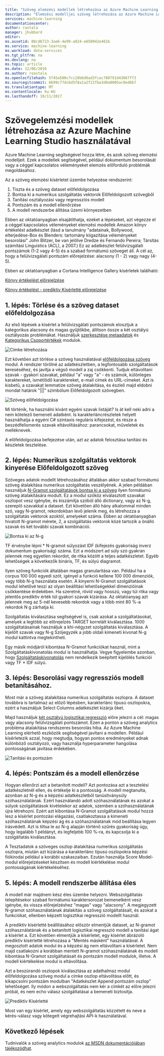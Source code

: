 ```yaml
---
title: "Szöveg elemzési modellek létrehozása az Azure Machine Learning Studióban |} Microsoft Docs"
description: "Elemzési modelljei szöveg létrehozása az Azure Machine Learning Studio a szöveg előfeldolgozása, N-g vagy a szolgáltatáskivonatolás modulok használata"
services: machine-learning
documentationcenter: 
author: rastala
manager: jhubbard
editor: 
ms.assetid: 08cd6723-3ae6-4e99-a924-e650942e461b
ms.service: machine-learning
ms.workload: data-services
ms.tgt_pltfrm: na
ms.devlang: na
ms.topic: article
ms.date: 12/06/2016
ms.author: roastala
ms.openlocfilehash: 5f45a500c7cc28b6d6ad3fcac780791d43067ff3
ms.sourcegitcommit: 6699c77dcbd5f8a1a2f21fba3d0a0005ac9ed6b7
ms.translationtype: MT
ms.contentlocale: hu-HU
ms.lasthandoff: 10/11/2017
---
```

# <a name="create-text-analytics-models-in-azure-machine-learning-studio"></a>Szövegelemzési modellek létrehozása az Azure Machine Learning Studio használatával
Azure Machine Learning segítségével hozza létre, és azok szöveg elemzési modelljeit. Ezek a modellek segítségével, például dokumentum besorolását vagy a céggel kapcsolatos véleményeket elemzés előforduló problémák megoldásához.

Az a szöveg elemzési kísérletet üzembe helyezése rendszerint:

1. Tiszta és a szöveg dataset előfeldolgozása
2. Bontsa ki a numerikus szolgáltatás vektorok Előfeldolgozott szövegből
3. Tanítási osztályozási vagy regressziós modell
4. Pontszám és a modell ellenőrzése
5. A modell rendszerbe állítása üzemi környezetben

Ebben az oktatóanyagban elsajátíthatja, ezeket a lépéseket, azt végezze el a céggel kapcsolatos véleményeket elemzési modellek Amazon könyv értékelést adatkészlet (lásd a tanulmány "adatainak, Bollywood, elterjedése-Box és Blenders: tartomány kiigazítása véleményeket besorolási" John Blitzer, be van jelölve Dredze és Fernando Pereira; Társítás számítási Linguistics (ACL), a 2007.) Ez az adatkészlet felülvizsgálati pontszámok (1-2 vagy 4-5) és a szabad formátumú szöveget áll. A cél az, hogy a felülvizsgálati pontszám előrejelzése: alacsony (1 - 2) vagy nagy (4-5).

Ebben az oktatóanyagban a Cortana Intelligence Gallery kísérletek található:

[Könyv értékelést előrejelzése](https://gallery.cortanaintelligence.com/Experiment/Predict-Book-Reviews-1)

[Könyv értékelést - prediktív Kísérletté előrejelzése](https://gallery.cortanaintelligence.com/Experiment/Predict-Book-Reviews-Predictive-Experiment-1)

## <a name="step-1-clean-and-preprocess-text-dataset"></a>1. lépés: Törlése és a szöveg dataset előfeldolgozása
Az első lépések a kísérlet a felülvizsgálati pontszámok elosztjuk a kategorikus alacsony és magas gyűjtőkbe, állítson össze a két osztályú osztályozás problémákat. Használjuk [szerkesztése metaadatok](https://msdn.microsoft.com/library/azure/dn905986.aspx) és [Kategorikus Csoportértékek](https://msdn.microsoft.com/library/azure/dn906014.aspx) modulok.

![Címke létrehozása](./media/text-analytics-module-tutorial/create-label.png)

Ezt követően azt törlése a szöveg használatával [előfeldolgozása szöveg](https://msdn.microsoft.com/library/azure/mt762915.aspx) modul. A rendszer törölné az adatkészletben, a legfontosabb szolgáltatások kereséséhez, és javítja a végső modell a zaj csökkenti. Tudjuk eltávolítani szavak - gyakori szavakat, például "a" vagy "a" - és számok, különleges karaktereket, ismétlődő karaktereket, e-mail címek és URL-címeket. Azt is kisbetű, a szavakat lemmatize szöveg átalakítása, és észleli majd eldobni mondat határok "|||" szimbólum Előfeldolgozott szövegben.

![Szöveg előfeldolgozása](./media/text-analytics-module-tutorial/preprocess-text.png)

Mi történik, ha használni kívánt egyéni szavak listáját? Is át kell neki adni a nem kötelező bemeneti adatként. Is karakterláncrészletek helyett használhatja a egyéni C# szintaxis reguláris kifejezést, és része a beszédfelismerés szavak eltávolításához: parancsokat, műveletek és melléknevek.

A előfeldolgozása befejezése után, azt az adatok felosztása tanítási és készletek tesztelése.

## <a name="step-2-extract-numeric-feature-vectors-from-pre-processed-text"></a>2. lépés: Numerikus szolgáltatás vektorok kinyerése Előfeldolgozott szöveg
Szöveges adatok modellt létrehozásához általában akkor szabad formátumú szöveg átalakítása numerikus szolgáltatás veszélyének. A jelen példában használjuk [N-Gramot szolgáltatások bontsa ki a szöveg](https://msdn.microsoft.com/library/azure/mt762916.aspx) ilyen formátumú szöveg átalakítására modult. Ez a modul szóköz elválasztott szavakat oszlopot vesz igénybe, és kiszámítja szóból álló dictionary, vagy az N-g, szereplő szavakkal a dataset. Ezt követően álló hány alkalommal minden szó, vagy N-gramot, rekordokban levő jelenik meg, és létrehozza a szolgáltatás vektorok azoktól, amelyeket száma. Ebben az oktatóanyagban hivatott N-gramot mérete, 2, a szolgáltatás vektorok közé tartozik a önálló szavak és két további szavak kombinációi.

![Bontsa ki az N-g](./media/text-analytics-module-tutorial/extract-ngrams.png)

TF érvénybe lépni * N-gramot súlyozást IDF (kifejezés gyakoriság inverz dokumentum gyakoriság) száma. Ezt a módszert ad súly szó gyakran jelennek meg egyetlen rekordot, de ritka között a teljes adatkészletet. Egyéb lehetőségek a következők bináris, TF, és súlyú diagramot.

Ilyen szöveg funkciók általában magas granularitása van. Például ha a corpus 100 000 egyedi szót, igényel a funkció kellene 100 000 dimenziók, vagy több N-g használata esetén. A kinyerni N-Gramot szolgáltatások modul lehetővé teszi az olyan beállítási lehetőségekkel dimenzióinak csökkentése érdekében. Ha szeretné, rövid vagy hosszú, vagy túl ritka vagy jelentős prediktív érték túl gyakori szavak kizárása. Az oktatóanyag azt jelennek meg az 5-nél kevesebb rekordok vagy a több mint 80 %-a rekordok N g zárhatja ki.

Szolgáltatás kiválasztása segítségével is, csak azokat a szolgáltatásokat, amelyek a legtöbb az előrejelzés TARGET korrelált kiválasztása. 1000 szolgáltatásainak használjuk a khi-négyzet szolgáltatás kiválasztása. A kijelölt szavak vagy N-g Szójegyzék a jobb oldali kimeneti kivonat N-g modul kattintva megtekintheti.

Egy másik módjáról kibontása N-Gramot funkciókat használ, mint a Szolgáltatáskivonatolás modul is használhatja. Vegye figyelembe azonban, hogy [Szolgáltatáskivonatolás](https://msdn.microsoft.com/library/azure/dn906018.aspx) nem rendelkezik beépített kijelölés funkciói vagy TF * IDF súlyú.

## <a name="step-3-train-classification-or-regression-model"></a>3. lépés: Besorolási vagy regressziós modell betanításához.
Most már a szöveg átalakítása numerikus szolgáltatás oszlopra. A dataset továbbra is tartalmaz az előző lépésben, karakterlánc típusú oszlopokra, ezért a használjuk Select Columns adatkészlet kizárja őket.

Majd használjuk [két osztályú logisztikai regresszió](https://msdn.microsoft.com/library/azure/dn905994.aspx) előre jelezni a cél: magas vagy alacsony felülvizsgálati pontszámot. Ezen a ponton a szöveg analytics probléma átalakítása rendszeres besorolás hiba. Az Azure Machine Learning elérhető eszközök segítségével javítani a modellen. Például kísérletezik azzal, hogy megtudja, hogyan pontos eredményeket adnak különböző osztályozó, vagy használja hyperparameter hangolása pontosságának javítása érdekében.

![Tanítási és pontszám](./media/text-analytics-module-tutorial/scoring-text.png)

## <a name="step-4-score-and-validate-the-model"></a>4. lépés: Pontszám és a modell ellenőrzése
Hogyan ellenőrzi azt a betanított modell? Azt pontozása azt a tesztelési adatkészletnél ellen, és értékelje ki a pontosság. A modell megtanulta, azonban az N-g és a képzési adatkészletből tanúsítványsúly szóhasználatának. Ezért használandó adott szóhasználatának és azokat a súlyok szolgáltatások kivételekor az adatok, szemben a szóhasználatának újra létrehozni. Ezért azt kibontása N-Gramot szolgáltatások modul hozzá lesz a kísérlet pontozási elágazási, csatlakoztassa a kimeneti szóhasználatának képzési ág és a szóhasználatának mód beállítása legyen írásvédett. Azt is tiltsa le az N-g alapján történő szűrés gyakoriság úgy, hogy legalább 1 példányt, és legfeljebb 100 %-ra, és kapcsolja ki a szolgáltatás kiválasztása.

A Tesztadatok a szöveges oszlop átalakítása numerikus szolgáltatás oszlopra, miután azt kizárása a karakterlánc típusú oszlopokra képzési fiókirodai például a korábbi szakaszaiban. Ezután használja Score Model-modul előrejelzéseket készítsen és modell kiértékelése modul pontosságának kiértékeléséhez.

## <a name="step-5-deploy-the-model-to-production"></a>5. lépés: A modell rendszerbe állítása éles
A modell már majdnem kész éles üzembe helyezni. Webszolgáltatás telepítésekor szabad formátumú karaktersorozat bemenetként vesz igénybe, és vissza előrejelzéshez "magas" vagy "alacsony". A megjegyzett N-gramot szóhasználatának átalakítás a szöveg szolgáltatásait, és azokat a funkciókat, ellenben képzett logisztikai regresszió modellt használ. 

A prediktív kísérletté beállításához először elmentjük dataset, az N-gramot szóhasználatának és a betanított logisztikai regresszió modell a tanítási ágat a kísérlet a. Ezt követően elmentjük a kísérletet, egy kísérlet ábrázoló prediktív kísérletté létrehozása a "Mentés másként" használatával. A megosztott adatok modul és a képzési ág nem eltávolítani a kísérletet. Nem majd csatlakozni a korábban mentett N-gramot szóhasználatának és modell kibontása N-Gramot szolgáltatásait és pontszám modell modulok, illetve. A modell kiértékelése modul is eltávolítása.

Azt a beszúrandó oszlopok kiválasztása az adathalmaz modul előfeldolgozása szöveg modul a címke oszlop eltávolítása előtt, és kikapcsolni pontszám modulban "Adatkészlet Append pontszám oszlop" lehetőséget. Ily módon a webszolgáltatás nem kér a címkét az előre jelezni próbál, és nem echo válasz szolgáltatásai a bemeneti biztosítja.

![Prediktív Kísérletté](./media/text-analytics-module-tutorial/predictive-text.png)

Most van egy kísérlet, amely egy webszolgáltatás közzétett és neve a kérés-válasz vagy kötegelt végrehajtási API-k használatával.

## <a name="next-steps"></a>Következő lépések
Tudnivalók a szöveg analytics modulok [az MSDN dokumentációjában tájékozódhat](https://msdn.microsoft.com/library/azure/dn905886.aspx).

